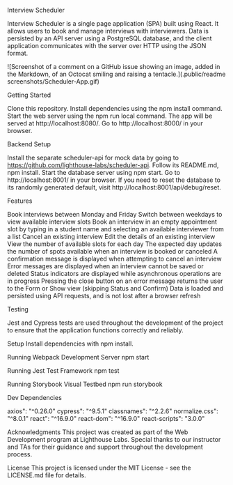 Interview Scheduler

Interview Scheduler is a single page application (SPA) built using React. It allows users to book and manage interviews with interviewers. Data is persisted by an API server using a PostgreSQL database, and the client application communicates with the server over HTTP using the JSON format.

![Screenshot of a comment on a GitHub issue showing an image, added in the Markdown, of an Octocat smiling and raising a tentacle.](.public/readme screenshots/Scheduler-App.gif)

Getting Started

Clone this repository.
Install dependencies using the npm install command.
Start the web server using the npm run local command. The app will be served at http://localhost:8080/.
Go to http://localhost:8000/ in your browser.

Backend Setup

Install the separate scheduler-api for mock data by going to https://github.com/lighthouse-labs/scheduler-api.
Follow its README.md, npm install.
Start the database server using npm start.
Go to http://localhost:8001/ in your browser.
If you need to reset the database to its randomly generated default, visit http://localhost:8001/api/debug/reset.


Features

Book interviews between Monday and Friday
Switch between weekdays to view available interview slots
Book an interview in an empty appointment slot by typing in a student name and selecting an available interviewer from a list
Cancel an existing interview
Edit the details of an existing interview
View the number of available slots for each day
The expected day updates the number of spots available when an interview is booked or canceled
A confirmation message is displayed when attempting to cancel an interview
Error messages are displayed when an interview cannot be saved or deleted
Status indicators are displayed while asynchronous operations are in progress
Pressing the close button on an error message returns the user to the Form or Show view (skipping Status and Confirm)
Data is loaded and persisted using API requests, and is not lost after a browser refresh


Testing

Jest and Cypress tests are used throughout the development of the project to ensure that the application functions correctly and reliably.


Setup
Install dependencies with npm install.

Running Webpack Development Server
npm start

Running Jest Test Framework
npm test

Running Storybook Visual Testbed
npm run storybook


Dev Dependencies

axios": "^0.26.0"
cypress": "^9.5.1"
classnames": "^2.2.6"
normalize.css": "^8.0.1"
react": "^16.9.0"
react-dom": "^16.9.0"
react-scripts": "3.0.0"

Acknowledgments
This project was created as part of the Web Development program at Lighthouse Labs. Special thanks to our instructor and TAs for their guidance and support throughout the development process.

License
This project is licensed under the MIT License - see the LICENSE.md file for details.